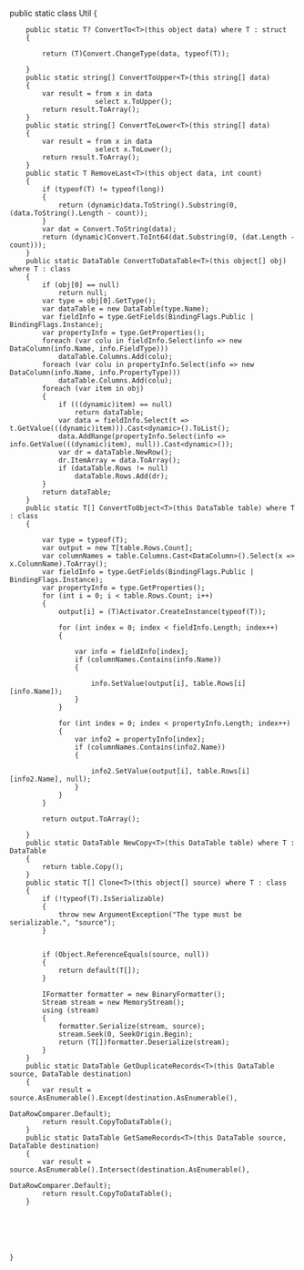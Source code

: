  public static class Util
    {

        public static T? ConvertTo<T>(this object data) where T : struct
        {

            return (T)Convert.ChangeType(data, typeof(T));

        }
        public static string[] ConvertToUpper<T>(this string[] data)
        {
            var result = from x in data
                         select x.ToUpper();
            return result.ToArray();
        }
        public static string[] ConvertToLower<T>(this string[] data)
        {
            var result = from x in data
                         select x.ToLower();
            return result.ToArray();
        }
        public static T RemoveLast<T>(this object data, int count)
        {
            if (typeof(T) != typeof(long))
            {
                return (dynamic)data.ToString().Substring(0, (data.ToString().Length - count));
            }
            var dat = Convert.ToString(data);
            return (dynamic)Convert.ToInt64(dat.Substring(0, (dat.Length - count)));
        }
        public static DataTable ConvertToDataTable<T>(this object[] obj) where T : class
        {
            if (obj[0] == null)
                return null;
            var type = obj[0].GetType();
            var dataTable = new DataTable(type.Name);
            var fieldInfo = type.GetFields(BindingFlags.Public | BindingFlags.Instance);
            var propertyInfo = type.GetProperties();
            foreach (var colu in fieldInfo.Select(info => new DataColumn(info.Name, info.FieldType)))
                dataTable.Columns.Add(colu);
            foreach (var colu in propertyInfo.Select(info => new DataColumn(info.Name, info.PropertyType)))
                dataTable.Columns.Add(colu);
            foreach (var item in obj)
            {
                if (((dynamic)item) == null)
                    return dataTable;
                var data = fieldInfo.Select(t => t.GetValue(((dynamic)item))).Cast<dynamic>().ToList();
                data.AddRange(propertyInfo.Select(info => info.GetValue(((dynamic)item), null)).Cast<dynamic>());
                var dr = dataTable.NewRow();
                dr.ItemArray = data.ToArray();
                if (dataTable.Rows != null)
                    dataTable.Rows.Add(dr);
            }
            return dataTable;
        }
        public static T[] ConvertToObject<T>(this DataTable table) where T : class
        {

            var type = typeof(T);
            var output = new T[table.Rows.Count];
            var columnNames = table.Columns.Cast<DataColumn>().Select(x => x.ColumnName).ToArray();
            var fieldInfo = type.GetFields(BindingFlags.Public | BindingFlags.Instance);
            var propertyInfo = type.GetProperties();
            for (int i = 0; i < table.Rows.Count; i++)
            {
                output[i] = (T)Activator.CreateInstance(typeof(T));

                for (int index = 0; index < fieldInfo.Length; index++)
                {

                    var info = fieldInfo[index];
                    if (columnNames.Contains(info.Name))
                    {

                        info.SetValue(output[i], table.Rows[i][info.Name]);
                    }
                }

                for (int index = 0; index < propertyInfo.Length; index++)
                {
                    var info2 = propertyInfo[index];
                    if (columnNames.Contains(info2.Name))
                    {

                        info2.SetValue(output[i], table.Rows[i][info2.Name], null);
                    }
                }
            }

            return output.ToArray();

        }
        public static DataTable NewCopy<T>(this DataTable table) where T : DataTable
        {
            return table.Copy();
        }
        public static T[] Clone<T>(this object[] source) where T : class
        {
            if (!typeof(T).IsSerializable)
            {
                throw new ArgumentException("The type must be serializable.", "source");
            }


            if (Object.ReferenceEquals(source, null))
            {
                return default(T[]);
            }

            IFormatter formatter = new BinaryFormatter();
            Stream stream = new MemoryStream();
            using (stream)
            {
                formatter.Serialize(stream, source);
                stream.Seek(0, SeekOrigin.Begin);
                return (T[])formatter.Deserialize(stream);
            }
        }
        public static DataTable GetDuplicateRecords<T>(this DataTable source, DataTable destination)
        {
            var result = source.AsEnumerable().Except(destination.AsEnumerable(),
                                                    DataRowComparer.Default);
            return result.CopyToDataTable();
        }
        public static DataTable GetSameRecords<T>(this DataTable source, DataTable destination)
        {
            var result = source.AsEnumerable().Intersect(destination.AsEnumerable(),
                                                     DataRowComparer.Default);
            return result.CopyToDataTable();
        }






    }

